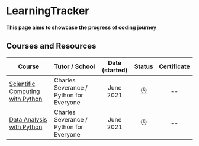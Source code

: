 # LearningTracker
**This page aims to showcase the progress of coding journey** 

## Courses and Resources
| Course | Tutor / School | Date (started) | Status |  Certificate |
|--------|----------------|:----------------:|:--------:|:--------------:|
|[Scientific Computing with Python](https://www.freecodecamp.org/learn/scientific-computing-with-python/)| Charles Severance / Python for Everyone|June 2021|[:clock3:](# "In progress") | -- |
[Data Analysis with Python](https://www.freecodecamp.org/learn/data-analysis-with-python/)|Charles Severance / Python for Everyone|June 2021|[:clock3:](# "In progress") | -- |
